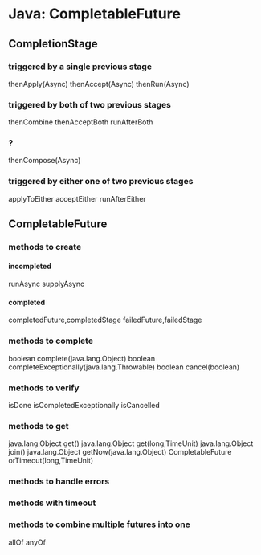 # Java: CompletableFuture

## CompletionStage

### triggered by a single previous stage
thenApply(Async)
thenAccept(Async)
thenRun(Async)

### triggered by both of two previous stages
thenCombine
thenAcceptBoth
runAfterBoth

### ?
thenCompose(Async)

### triggered by either one of two previous stages
applyToEither
acceptEither
runAfterEither

## CompletableFuture

### methods to create

#### incompleted
runAsync
supplyAsync

#### completed
completedFuture,completedStage
failedFuture,failedStage

### methods to complete
boolean complete(java.lang.Object)
boolean completeExceptionally(java.lang.Throwable)
boolean cancel(boolean)

### methods to verify
isDone
isCompletedExceptionally
isCancelled

### methods to get
java.lang.Object get()
java.lang.Object get(long,TimeUnit)
java.lang.Object join()
java.lang.Object getNow(java.lang.Object)
CompletableFuture orTimeout(long,TimeUnit)

### methods to handle errors

### methods with timeout

### methods to combine multiple futures into one
allOf 
anyOf